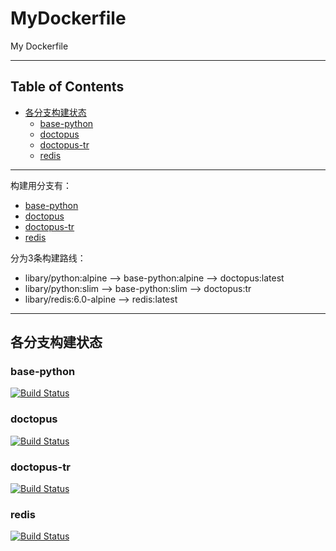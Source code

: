 # MyDockerfile

My Dockerfile

---

## Table of Contents

<!-- vim-markdown-toc GFM -->

* [各分支构建状态](#各分支构建状态)
  * [base-python](#base-python)
  * [doctopus](#doctopus)
  * [doctopus-tr](#doctopus-tr)
  * [redis](#redis)

<!-- vim-markdown-toc -->

---

构建用分支有：

- [base-python](https://github.com/YHYJ/MyDockerfile/tree/base-python)
- [doctopus](https://github.com/YHYJ/MyDockerfile/tree/doctopus)
- [doctopus-tr](https://github.com/YHYJ/MyDockerfile/tree/doctopus-tr)
- [redis](https://github.com/YHYJ/MyDockerfile/tree/redis)

分为3条构建路线：

- libary/python:alpine --> base-python:alpine --> doctopus:latest
- libary/python:slim --> base-python:slim --> doctopus:tr
- libary/redis:6.0-alpine --> redis:latest

---

## 各分支构建状态

### base-python

[![Build Status](https://travis-ci.org/YHYJ/MyDockerfile.svg?branch=base-python)](https://travis-ci.org/YHYJ/MyDockerfile)

### doctopus

[![Build Status](https://travis-ci.org/YHYJ/MyDockerfile.svg?branch=doctopus)](https://travis-ci.org/YHYJ/MyDockerfile)

### doctopus-tr

[![Build Status](https://travis-ci.org/YHYJ/MyDockerfile.svg?branch=doctopus-tr)](https://travis-ci.org/YHYJ/MyDockerfile)

### redis

[![Build Status](https://travis-ci.org/YHYJ/MyDockerfile.svg?branch=redis)](https://travis-ci.org/YHYJ/MyDockerfile)
